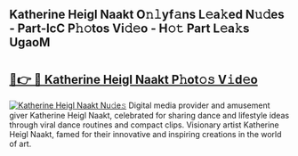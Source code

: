 ## Katherine Heigl Naakt O𝚗𝚕yf𝚊ns L𝚎a𝚔ed N𝚞𝚍es - Part-lcC P𝚑𝚘tos Vi𝚍𝚎o - H𝚘𝚝 Part L𝚎a𝚔s UgaoM

# <h2><a href="http://kf6evh0.oniu.top/?m=Katherine+Heigl+Naakt">🔗👉 🔴 Katherine Heigl Naakt P𝚑ot𝚘𝚜 V𝚒d𝚎o</a></h2>

[![Katherine Heigl Naakt Nu𝚍e𝚜](https://i.imgur.com/0qMVB7G.gif)](http://kf6evh0.oniu.top/?m=Katherine+Heigl+Naakt)
Digital media provider and amusement giver Katherine Heigl Naakt, celebrated for sharing dance and lifestyle ideas through viral dance routines and compact clips. Visionary artist Katherine Heigl Naakt, famed for their innovative and inspiring creations in the world of art.  
